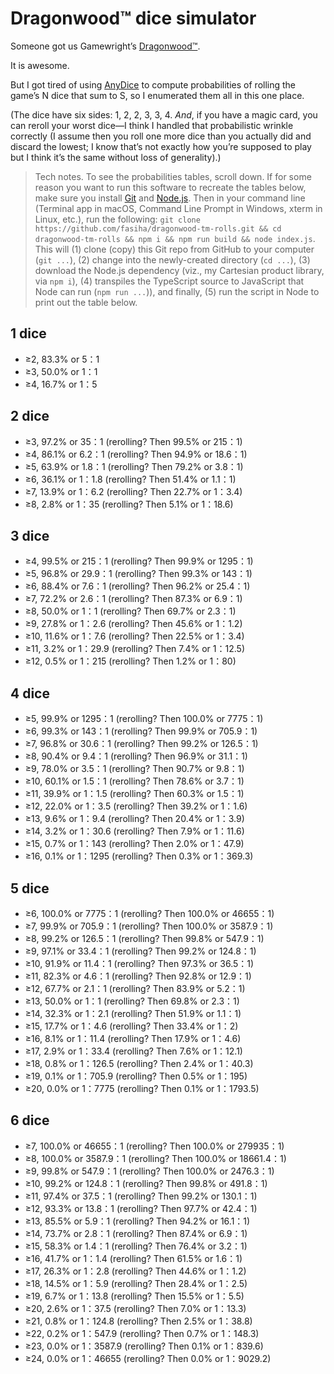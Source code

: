# Dragonwood™ dice simulator
Someone got us Gamewright’s [Dragonwood™](https://gamewright.com/product/Dragonwood).

It is awesome.

But I got tired of using [AnyDice](https://anydice.com) to compute probabilities of rolling the game’s N dice that sum to S, so I enumerated them all in this one place.

(The dice have six sides: 1, 2, 2, 3, 3, 4. *And*, if you have a magic card, you can reroll your worst dice—I think I handled that probabilistic wrinkle correctly (I assume then you roll one more dice than you actually did and discard the lowest; I know that’s not exactly how you’re supposed to play but I think it’s the same without loss of generality).)

> Tech notes. To see the probabilities tables, scroll down. If for some reason you want to run this software to recreate the tables below, make sure you install [Git](https://git-scm.com) and [Node.js](https://nodejs.org). Then in your command line (Terminal app in macOS, Command Line Prompt in Windows, xterm in Linux, etc.), run the following: `git clone https://github.com/fasiha/dragonwood-tm-rolls.git && cd dragonwood-tm-rolls && npm i && npm run build && node index.js`. This will (1) clone (copy) this Git repo from GitHub to your computer (`git ...`), (2) change into the newly-created directory (`cd ...`), (3) download the Node.js dependency (viz., my Cartesian product library, via `npm i`), (4) transpiles the TypeScript source to JavaScript that Node can run (`npm run ...`)), and finally, (5) run the script in Node to print out the table below.


## 1 dice
- ≥2, 83.3% or 5：1
- ≥3, 50.0% or 1：1
- ≥4, 16.7% or 1：5

## 2 dice
- ≥3, 97.2% or 35：1 (rerolling? Then 99.5% or 215：1)
- ≥4, 86.1% or 6.2：1 (rerolling? Then 94.9% or 18.6：1)
- ≥5, 63.9% or 1.8：1 (rerolling? Then 79.2% or 3.8：1)
- ≥6, 36.1% or 1：1.8 (rerolling? Then 51.4% or 1.1：1)
- ≥7, 13.9% or 1：6.2 (rerolling? Then 22.7% or 1：3.4)
- ≥8, 2.8% or 1：35 (rerolling? Then 5.1% or 1：18.6)

## 3 dice
- ≥4, 99.5% or 215：1 (rerolling? Then 99.9% or 1295：1)
- ≥5, 96.8% or 29.9：1 (rerolling? Then 99.3% or 143：1)
- ≥6, 88.4% or 7.6：1 (rerolling? Then 96.2% or 25.4：1)
- ≥7, 72.2% or 2.6：1 (rerolling? Then 87.3% or 6.9：1)
- ≥8, 50.0% or 1：1 (rerolling? Then 69.7% or 2.3：1)
- ≥9, 27.8% or 1：2.6 (rerolling? Then 45.6% or 1：1.2)
- ≥10, 11.6% or 1：7.6 (rerolling? Then 22.5% or 1：3.4)
- ≥11, 3.2% or 1：29.9 (rerolling? Then 7.4% or 1：12.5)
- ≥12, 0.5% or 1：215 (rerolling? Then 1.2% or 1：80)

## 4 dice
- ≥5, 99.9% or 1295：1 (rerolling? Then 100.0% or 7775：1)
- ≥6, 99.3% or 143：1 (rerolling? Then 99.9% or 705.9：1)
- ≥7, 96.8% or 30.6：1 (rerolling? Then 99.2% or 126.5：1)
- ≥8, 90.4% or 9.4：1 (rerolling? Then 96.9% or 31.1：1)
- ≥9, 78.0% or 3.5：1 (rerolling? Then 90.7% or 9.8：1)
- ≥10, 60.1% or 1.5：1 (rerolling? Then 78.6% or 3.7：1)
- ≥11, 39.9% or 1：1.5 (rerolling? Then 60.3% or 1.5：1)
- ≥12, 22.0% or 1：3.5 (rerolling? Then 39.2% or 1：1.6)
- ≥13, 9.6% or 1：9.4 (rerolling? Then 20.4% or 1：3.9)
- ≥14, 3.2% or 1：30.6 (rerolling? Then 7.9% or 1：11.6)
- ≥15, 0.7% or 1：143 (rerolling? Then 2.0% or 1：47.9)
- ≥16, 0.1% or 1：1295 (rerolling? Then 0.3% or 1：369.3)

## 5 dice
- ≥6, 100.0% or 7775：1 (rerolling? Then 100.0% or 46655：1)
- ≥7, 99.9% or 705.9：1 (rerolling? Then 100.0% or 3587.9：1)
- ≥8, 99.2% or 126.5：1 (rerolling? Then 99.8% or 547.9：1)
- ≥9, 97.1% or 33.4：1 (rerolling? Then 99.2% or 124.8：1)
- ≥10, 91.9% or 11.4：1 (rerolling? Then 97.3% or 36.5：1)
- ≥11, 82.3% or 4.6：1 (rerolling? Then 92.8% or 12.9：1)
- ≥12, 67.7% or 2.1：1 (rerolling? Then 83.9% or 5.2：1)
- ≥13, 50.0% or 1：1 (rerolling? Then 69.8% or 2.3：1)
- ≥14, 32.3% or 1：2.1 (rerolling? Then 51.9% or 1.1：1)
- ≥15, 17.7% or 1：4.6 (rerolling? Then 33.4% or 1：2)
- ≥16, 8.1% or 1：11.4 (rerolling? Then 17.9% or 1：4.6)
- ≥17, 2.9% or 1：33.4 (rerolling? Then 7.6% or 1：12.1)
- ≥18, 0.8% or 1：126.5 (rerolling? Then 2.4% or 1：40.3)
- ≥19, 0.1% or 1：705.9 (rerolling? Then 0.5% or 1：195)
- ≥20, 0.0% or 1：7775 (rerolling? Then 0.1% or 1：1793.5)

## 6 dice
- ≥7, 100.0% or 46655：1 (rerolling? Then 100.0% or 279935：1)
- ≥8, 100.0% or 3587.9：1 (rerolling? Then 100.0% or 18661.4：1)
- ≥9, 99.8% or 547.9：1 (rerolling? Then 100.0% or 2476.3：1)
- ≥10, 99.2% or 124.8：1 (rerolling? Then 99.8% or 491.8：1)
- ≥11, 97.4% or 37.5：1 (rerolling? Then 99.2% or 130.1：1)
- ≥12, 93.3% or 13.8：1 (rerolling? Then 97.7% or 42.4：1)
- ≥13, 85.5% or 5.9：1 (rerolling? Then 94.2% or 16.1：1)
- ≥14, 73.7% or 2.8：1 (rerolling? Then 87.4% or 6.9：1)
- ≥15, 58.3% or 1.4：1 (rerolling? Then 76.4% or 3.2：1)
- ≥16, 41.7% or 1：1.4 (rerolling? Then 61.5% or 1.6：1)
- ≥17, 26.3% or 1：2.8 (rerolling? Then 44.6% or 1：1.2)
- ≥18, 14.5% or 1：5.9 (rerolling? Then 28.4% or 1：2.5)
- ≥19, 6.7% or 1：13.8 (rerolling? Then 15.5% or 1：5.5)
- ≥20, 2.6% or 1：37.5 (rerolling? Then 7.0% or 1：13.3)
- ≥21, 0.8% or 1：124.8 (rerolling? Then 2.5% or 1：38.8)
- ≥22, 0.2% or 1：547.9 (rerolling? Then 0.7% or 1：148.3)
- ≥23, 0.0% or 1：3587.9 (rerolling? Then 0.1% or 1：839.6)
- ≥24, 0.0% or 1：46655 (rerolling? Then 0.0% or 1：9029.2)
